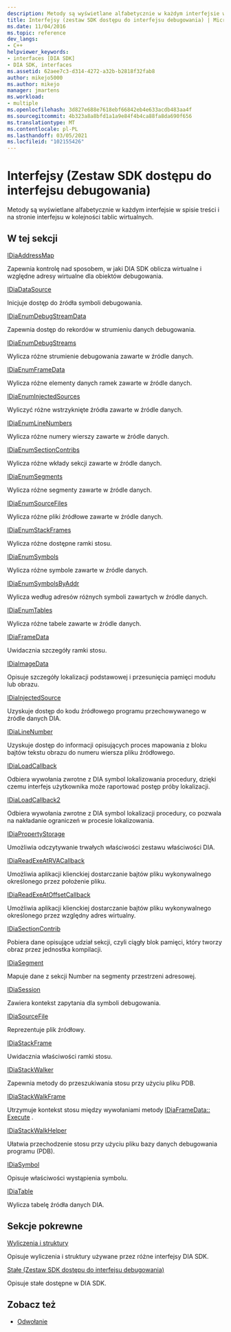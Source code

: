 ```yaml
---
description: Metody są wyświetlane alfabetycznie w każdym interfejsie w spisie treści i na stronie interfejsu w kolejności tablic wirtualnych.
title: Interfejsy (zestaw SDK dostępu do interfejsu debugowania) | Microsoft Docs
ms.date: 11/04/2016
ms.topic: reference
dev_langs:
- C++
helpviewer_keywords:
- interfaces [DIA SDK]
- DIA SDK, interfaces
ms.assetid: 62aee7c3-d314-4272-a32b-b2818f32fab8
author: mikejo5000
ms.author: mikejo
manager: jmartens
ms.workload:
- multiple
ms.openlocfilehash: 3d827e688e7618ebf66842eb4e633acdb483aa4f
ms.sourcegitcommit: 4b323a8a8bfd1a1a9e84f4b4ca88fa8da690f656
ms.translationtype: MT
ms.contentlocale: pl-PL
ms.lasthandoff: 03/05/2021
ms.locfileid: "102155426"
---
```

# <a name="interfaces-debug-interface-access-sdk"></a>Interfejsy (Zestaw SDK dostępu do interfejsu debugowania)
Metody są wyświetlane alfabetycznie w każdym interfejsie w spisie treści i na stronie interfejsu w kolejności tablic wirtualnych.

## <a name="in-this-section"></a>W tej sekcji

[IDiaAddressMap](../../debugger/debug-interface-access/idiaaddressmap.md)

Zapewnia kontrolę nad sposobem, w jaki DIA SDK oblicza wirtualne i względne adresy wirtualne dla obiektów debugowania.

[IDiaDataSource](../../debugger/debug-interface-access/idiadatasource.md)

Inicjuje dostęp do źródła symboli debugowania.

[IDiaEnumDebugStreamData](../../debugger/debug-interface-access/idiaenumdebugstreamdata.md)

Zapewnia dostęp do rekordów w strumieniu danych debugowania.

[IDiaEnumDebugStreams](../../debugger/debug-interface-access/idiaenumdebugstreams.md)

Wylicza różne strumienie debugowania zawarte w źródle danych.

[IDiaEnumFrameData](../../debugger/debug-interface-access/idiaenumframedata.md)

Wylicza różne elementy danych ramek zawarte w źródle danych.

[IDiaEnumInjectedSources](../../debugger/debug-interface-access/idiaenuminjectedsources.md)

Wyliczyć różne wstrzyknięte źródła zawarte w źródle danych.

[IDiaEnumLineNumbers](../../debugger/debug-interface-access/idiaenumlinenumbers.md)

Wylicza różne numery wierszy zawarte w źródle danych.

[IDiaEnumSectionContribs](../../debugger/debug-interface-access/idiaenumsectioncontribs.md)

Wylicza różne wkłady sekcji zawarte w źródle danych.

[IDiaEnumSegments](../../debugger/debug-interface-access/idiaenumsegments.md)

Wylicza różne segmenty zawarte w źródle danych.

[IDiaEnumSourceFiles](../../debugger/debug-interface-access/idiaenumsourcefiles.md)

Wylicza różne pliki źródłowe zawarte w źródle danych.

[IDiaEnumStackFrames](../../debugger/debug-interface-access/idiaenumstackframes.md)

Wylicza różne dostępne ramki stosu.

[IDiaEnumSymbols](../../debugger/debug-interface-access/idiaenumsymbols.md)

Wylicza różne symbole zawarte w źródle danych.

[IDiaEnumSymbolsByAddr](../../debugger/debug-interface-access/idiaenumsymbolsbyaddr.md)

Wylicza według adresów różnych symboli zawartych w źródle danych.

[IDiaEnumTables](../../debugger/debug-interface-access/idiaenumtables.md)

Wylicza różne tabele zawarte w źródle danych.

[IDiaFrameData](../../debugger/debug-interface-access/idiaframedata.md)

Uwidacznia szczegóły ramki stosu.

[IDiaImageData](../../debugger/debug-interface-access/idiaimagedata.md)

Opisuje szczegóły lokalizacji podstawowej i przesunięcia pamięci modułu lub obrazu.

[IDiaInjectedSource](../../debugger/debug-interface-access/idiainjectedsource.md)

Uzyskuje dostęp do kodu źródłowego programu przechowywanego w źródle danych DIA.

[IDiaLineNumber](../../debugger/debug-interface-access/idialinenumber.md)

Uzyskuje dostęp do informacji opisujących proces mapowania z bloku bajtów tekstu obrazu do numeru wiersza pliku źródłowego.

[IDiaLoadCallback](../../debugger/debug-interface-access/idialoadcallback.md)

Odbiera wywołania zwrotne z DIA symbol lokalizowania procedury, dzięki czemu interfejs użytkownika może raportować postęp próby lokalizacji.

[IDiaLoadCallback2](../../debugger/debug-interface-access/idialoadcallback2.md)

Odbiera wywołania zwrotne z DIA symbol lokalizacji procedury, co pozwala na nakładanie ograniczeń w procesie lokalizowania.

[IDiaPropertyStorage](../../debugger/debug-interface-access/idiapropertystorage.md)

Umożliwia odczytywanie trwałych właściwości zestawu właściwości DIA.

[IDiaReadExeAtRVACallback](../../debugger/debug-interface-access/idiareadexeatrvacallback.md)

Umożliwia aplikacji klienckiej dostarczanie bajtów pliku wykonywalnego określonego przez położenie pliku.

[IDiaReadExeAtOffsetCallback](../../debugger/debug-interface-access/idiareadexeatoffsetcallback.md)

Umożliwia aplikacji klienckiej dostarczanie bajtów pliku wykonywalnego określonego przez względny adres wirtualny.

[IDiaSectionContrib](../../debugger/debug-interface-access/idiasectioncontrib.md)

Pobiera dane opisujące udział sekcji, czyli ciągły blok pamięci, który tworzy obraz przez jednostka kompilacji.

[IDiaSegment](../../debugger/debug-interface-access/idiasegment.md)

Mapuje dane z sekcji Number na segmenty przestrzeni adresowej.

[IDiaSession](../../debugger/debug-interface-access/idiasession.md)

Zawiera kontekst zapytania dla symboli debugowania.

[IDiaSourceFile](../../debugger/debug-interface-access/idiasourcefile.md)

Reprezentuje plik źródłowy.

[IDiaStackFrame](../../debugger/debug-interface-access/idiastackframe.md)

Uwidacznia właściwości ramki stosu.

[IDiaStackWalker](../../debugger/debug-interface-access/idiastackwalker.md)

Zapewnia metody do przeszukiwania stosu przy użyciu pliku PDB.

[IDiaStackWalkFrame](../../debugger/debug-interface-access/idiastackwalkframe.md)

Utrzymuje kontekst stosu między wywołaniami metody [IDiaFrameData:: Execute](../../debugger/debug-interface-access/idiaframedata-execute.md) .

[IDiaStackWalkHelper](../../debugger/debug-interface-access/idiastackwalkhelper.md)

Ułatwia przechodzenie stosu przy użyciu pliku bazy danych debugowania programu (PDB).

[IDiaSymbol](../../debugger/debug-interface-access/idiasymbol.md)

Opisuje właściwości wystąpienia symbolu.

[IDiaTable](../../debugger/debug-interface-access/idiatable.md)

Wylicza tabelę źródła danych DIA.

## <a name="related-sections"></a>Sekcje pokrewne
[Wyliczenia i struktury](../../debugger/debug-interface-access/enumerations-and-structures.md)

Opisuje wyliczenia i struktury używane przez różne interfejsy DIA SDK.

[Stałe (Zestaw SDK dostępu do interfejsu debugowania)](../../debugger/debug-interface-access/constants-debug-interface-access-sdk.md)

Opisuje stałe dostępne w DIA SDK.

## <a name="see-also"></a>Zobacz też

- [Odwołanie](../../debugger/debug-interface-access/debug-interface-access-sdk-reference.md)
